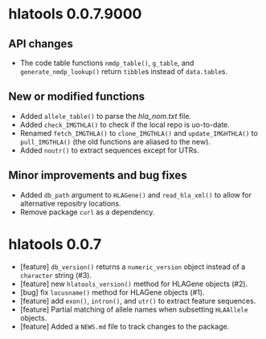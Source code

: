 # hlatools 0.0.7.9000

## API changes
* The code table functions `nmdp_table()`, `g_table`, and `generate_nmdp_lookup()`
  return `tibble`s instead of `data.table`s.

## New or modified functions
* Added `allele_table()` to parse the *hla_nom.txt* file.
* Added `check_IMGTHLA()` to check if the local repo is uo-to-date.
* Renamed `fetch_IMGTHLA()` to `clone_IMGTHLA()` and `update_IMGHTHLA()` to
  `pull_IMGTHLA()` (the old functions are aliased to the new).
* Added `noutr()` to extract sequences except for UTRs.
  
## Minor improvements and bug fixes
* Added `db_path` argument to `HLAGene()` and `read_hla_xml()` to allow for
  alternative repositry locations.
* Remove package `curl` as a dependency.

# hlatools 0.0.7

* [feature] `db_version()` returns a `numeric_version` object instead of a `character` string (#3).
* [feature] new `hlatools_version()` method for HLAGene objects (#2).
* [bug] fix `locusname()` method for HLAGene objects (#1).
* [feature] add `exon()`, `intron()`, and `utr()` to extract feature sequences.
* [feature] Partial matching of allele names when subsetting `HLAAllele` objects.
* [feature] Added a `NEWS.md` file to track changes to the package.




